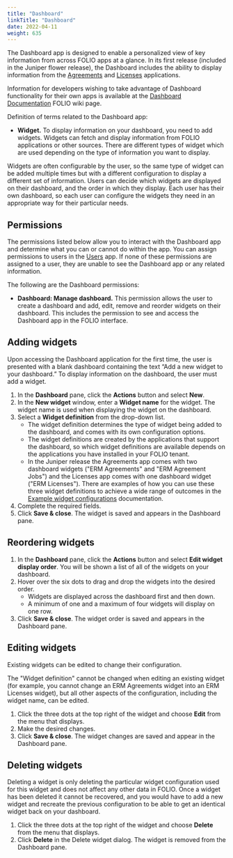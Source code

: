 ```yaml
---
title: "Dashboard"
linkTitle: "Dashboard"
date: 2022-04-11
weight: 635
---
```


The Dashboard app is designed to enable a personalized view of key information from across FOLIO apps at a glance. In its first release (included in the Juniper flower release), the Dashboard includes the ability to display information from the [Agreements](../erm/agreements/) and [Licenses](../erm/licenses/) applications.

Information for developers wishing to take advantage of Dashboard functionality for their own apps is available at the [Dashboard Documentation](https://wiki.folio.org/display/ERM/Dashboard+Documentation) FOLIO wiki page.

Definition of terms related to the Dashboard app:



*   **Widget.** To display information on your dashboard, you need to add widgets. Widgets can fetch and display information from FOLIO applications or other sources. There are different types of widget which are used depending on the type of information you want to display.

Widgets are often configurable by the user, so the same type of widget can be added multiple times but with a different configuration to display a different set of information. Users can decide which widgets are displayed on their dashboard, and the order in which they display. Each user has their own dashboard, so each user can configure the widgets they need in an appropriate way for their particular needs.


## Permissions

The permissions listed below allow you to interact with the Dashboard app and determine what you can or cannot do within the app. You can assign permissions to users in the [Users](../users/) app. If none of these permissions are assigned to a user, they are unable to see the Dashboard app or any related information.

The following are the Dashboard permissions:



*   **Dashboard: Manage dashboard.** This permission allows the user to create a dashboard and add, edit, remove and reorder widgets on their dashboard. This includes the permission to see and access the Dashboard app in the FOLIO interface.


## Adding widgets



Upon accessing the Dashboard application for the first time, the user is presented with a blank dashboard containing the text “Add a new widget to your dashboard.” To display information on the dashboard, the user must add a widget.


1. In the **Dashboard** pane, click the **Actions** button and select **New**.
2. In the **New widget** window, enter a **Widget name** for the widget.  The widget name is used when displaying the widget on the dashboard.
3. Select a **Widget definition** from the drop-down list.
    *   The widget definition determines the type of widget being added to the dashboard, and comes with its own configuration options.
    *   The widget definitions are created by the applications that support the dashboard, so which widget definitions are available depends on the applications you have installed in your FOLIO tenant.
    *   In the Juniper release the Agreements app comes with two dashboard widgets ("ERM Agreements" and "ERM Agreement Jobs") and the Licenses app comes with one dashboard widget ("ERM Licenses"). There are examples of how you can use these three widget definitions to achieve a wide range of outcomes in the [Example widget configurations](https://wiki.folio.org/display/FOLIOtips/Example+widget+configurations) documentation.
4. Complete the required fields.
5. Click **Save & close**. The widget is saved and appears in the Dashboard pane.


## Reordering widgets



1. In the **Dashboard** pane, click the **Actions** button and select **Edit widget display order**. You will be shown a list of all of the widgets on your dashboard.
2. Hover over the six dots to drag and drop the widgets into the desired order.
    *   Widgets are displayed across the dashboard first and then down.
    *   A minimum of one and a maximum of four widgets will display on one row.
3. Click **Save & close**. The widget order is saved and appears in the Dashboard pane.


## Editing widgets

Existing widgets can be edited to change their configuration.

The "Widget definition" cannot be changed when editing an existing widget (for example, you cannot change an ERM Agreements widget into an ERM Licenses widget), but all other aspects of the configuration, including the widget name, can be edited.



1. Click the three dots at the top right of the widget and choose **Edit** from the menu that displays.
2. Make the desired changes.
3. Click **Save & close**. The widget changes are saved and appear in the Dashboard pane.


## Deleting widgets

Deleting a widget is only deleting the particular widget configuration used for this widget and does not affect any other data in FOLIO. Once a widget has been deleted it cannot be recovered, and you would have to add a new widget and recreate the previous configuration to be able to get an identical widget back on your dashboard.



1. Click the three dots at the top right of the widget and choose **Delete** from the menu that displays.
2. Click **Delete** in the Delete widget dialog. The widget is removed from the Dashboard pane.
